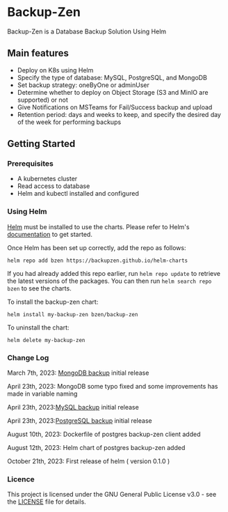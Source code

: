 # Backup-Zen
Backup-Zen is a Database Backup Solution Using Helm


## Main features
- Deploy on K8s using Helm
- Specify the type of database: MySQL, PostgreSQL, and MongoDB
- Set backup strategy: oneByOne or adminUser
- Determine whether to deploy on Object Storage (S3 and MinIO are supported) or not 
- Give Notifications on MSTeams for Fail/Success backup and upload
- Retention period: days and weeks to keep, and specify the desired day of the week for performing backups

## Getting Started

### Prerequisites
- A kubernetes cluster
- Read access to database
- Helm and kubectl installed and configured

### Using Helm

[Helm](https://helm.sh) must be installed to use the charts.  Please refer to
Helm's [documentation](https://helm.sh/docs) to get started.

Once Helm has been set up correctly, add the repo as follows:

    helm repo add bzen https://backupzen.github.io/helm-charts

If you had already added this repo earlier, run `helm repo update` to retrieve
the latest versions of the packages.  You can then run `helm search repo
bzen` to see the charts.

To install the backup-zen chart:

    helm install my-backup-zen bzen/backup-zen

To uninstall the chart:

    helm delete my-backup-zen  

### Change Log

March 7th, 2023: [MongoDB backup](https://github.com/mrezachalak/db-backup/tree/main/mongo_backup) initial release

April 23th, 2023: MongoDB some typo fixed and some improvements has made in variable naming

April 23th, 2023:[MySQL backup](https://github.com/mrezachalak/db-backup/tree/main/mysql_backup) initial release

April 23th, 2023:[PostgreSQL backup](https://github.com/mrezachalak/db-backup/tree/main/pg_backup) initial release

August 10th, 2023: Dockerfile of postgres backup-zen client added

August 12th, 2023: Helm chart of postgres backup-zen added

October 21th, 2023: First release of helm ( version 0.1.0 )

### Licence
This project is licensed under the GNU General Public License v3.0 - see the [LICENSE](https://github.com/rezachalak/db-backup/blob/main/LICENSE) file for details.
